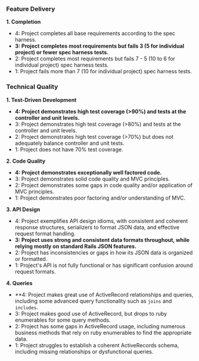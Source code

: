 ### Feature Delivery

**1. Completion**

*   4: Project completes all base requirements according to the spec harness.
*   **3: Project completes most requirements but fails 3 (5 for individual project) or fewer spec harness tests.**
*   2: Project completes most requirements but fails 7 - 5 (10 to 6 for individual project) spec harness tests.
*   1: Project fails more than 7 (10 for individual project) spec harness tests.

### Technical Quality

**1. Test-Driven Development**

*   **4: Project demonstrates high test coverage (>90%) and tests at the controller and unit levels.**
*   3: Project demonstrates high test coverage (>80%) and tests at the controller and unit levels.
*   2: Project demonstrates high test coverage (>70%) but does not adequately balance controller and unit tests.
*   1: Project does not have 70% test coverage.

**2. Code Quality**

*   **4: Project demonstrates exceptionally well factored code.**
*   3: Project demonstrates solid code quality and MVC principles.
*   2: Project demonstrates some gaps in code quality and/or application of MVC principles.
*   1: Project demonstrates poor factoring and/or understanding of MVC.

**3. API Design**

*   4: Project exemplifies API design idioms, with consistent and coherent response structures, serializers to format JSON data, and effective request format handling.
*   **3: Project uses strong and consistent data formats throughout, while relying mostly on standard Rails JSON features.**
*   2: Project has inconsistencies or gaps in how its JSON data is organized or formatted.
*   1: Project's API is not fully functional or has significant confusion around request formats.

**4. Queries**

*   **4: Project makes great use of ActiveRecord relationships and queries, including some advanced query functionality such as `joins` and `includes`.
*   3: Project makes good use of ActiveRecord, but drops to ruby enumerables for some query methods.
*   2: Project has some gaps in ActiveRecord usage, including numerous business methods that rely on ruby enumerables to find the appropriate data.
*   1: Project struggles to establish a coherent ActiveRecords schema, including missing relationships or dysfunctional queries.
